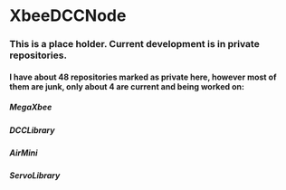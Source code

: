 # XbeeDCCNode

### This is a place holder. Current development is in private repositories. 

#### I have about 48 repositories marked as private here, however most of them are junk, only about 4 are current and being worked on:

##### MegaXbee
##### DCCLibrary
##### AirMini
##### ServoLibrary
